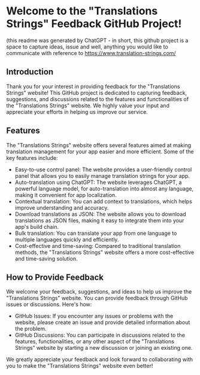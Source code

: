 # Welcome to the "Translations Strings" Feedback GitHub Project!

(this readme was generated by ChatGPT - in short, this github project is a space to capture ideas, issue and well, anything you would like to communicate with reference to https://www.translation-strings.com/


## Introduction
Thank you for your interest in providing feedback for the "Translations Strings" website! This GitHub project is dedicated to capturing feedback, suggestions, and discussions related to the features and functionalities of the "Translations Strings" website. We highly value your input and appreciate your efforts in helping us improve our service.

## Features
The "Translations Strings" website offers several features aimed at making translation management for your app easier and more efficient. Some of the key features include:
 - Easy-to-use control panel: The website provides a user-friendly control panel that allows you to easily manage translation strings for your app.
 - Auto-translation using ChatGPT: The website leverages ChatGPT, a powerful language model, for auto-translation into almost any language, making it convenient for app localization.
 - Contextual translation: You can add context to translations, which helps improve understanding and accuracy.
 - Download translations as JSON: The website allows you to download translations as JSON files, making it easy to integrate them into your app's build chain.
 - Bulk translation: You can translate your app from one language to multiple languages quickly and efficiently.
 - Cost-effective and time-saving: Compared to traditional translation methods, the "Translations Strings" website offers a more cost-effective and time-saving solution.


## How to Provide Feedback
We welcome your feedback, suggestions, and ideas to help us improve the "Translations Strings" website. You can provide feedback through GitHub issues or discussions. Here's how:

 - GitHub Issues: If you encounter any issues or problems with the website, please create an issue and provide detailed information about the problem.
 - GitHub Discussions: You can participate in discussions related to the features, functionalities, or any other aspect of the "Translations Strings" website by starting a new discussion or joining an existing one.

We greatly appreciate your feedback and look forward to collaborating with you to make the "Translations Strings" website even better!
